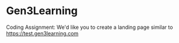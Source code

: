 # Gen3Learning
Coding Assignment: We'd like you to create a landing page similar to https://test.gen3learning.com
